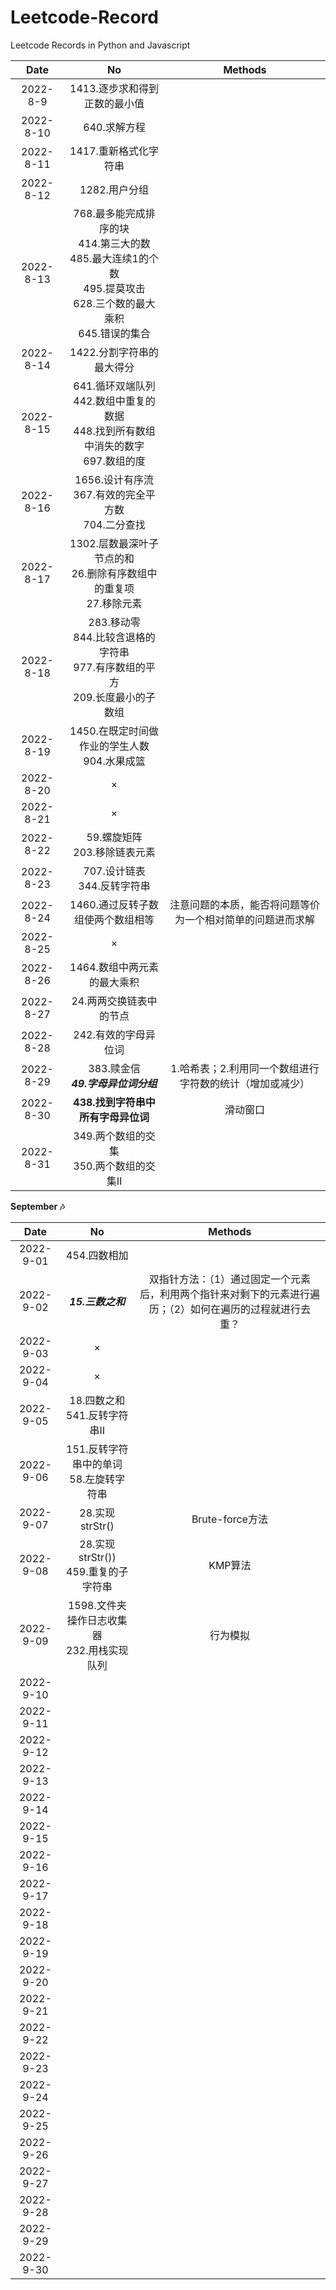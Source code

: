 # Leetcode-Record

Leetcode Records in Python and Javascript

|   Date   |                                                                 No                                                                 |                          Methods                          |
| :-------: | :---------------------------------------------------------------------------------------------------------------------------------: | :--------------------------------------------------------: |
| 2022-8-9 |                                                    1413.逐步求和得到正数的最小值                                                    |                                                            |
| 2022-8-10 |                                                            640.求解方程                                                            |                                                            |
| 2022-8-11 |                                                        1417.重新格式化字符串                                                        |                                                            |
| 2022-8-12 |                                                            1282.用户分组                                                            |                                                            |
| 2022-8-13 | 768.最多能完成排序的块<br />414.第三大的数<br />485.最大连续1的个数<br />495.提莫攻击<br />628.三个数的最大乘积<br />645.错误的集合 |                                                            |
| 2022-8-14 |                                                      1422.分割字符串的最大得分                                                      |                                                            |
| 2022-8-15 |                   641.循环双端队列<br />442.数组中重复的数据<br />448.找到所有数组中消失的数字<br />697.数组的度                   |                                                            |
| 2022-8-16 |                                     1656.设计有序流<br />367.有效的完全平方数<br />704.二分查找                                     |                                                            |
| 2022-8-17 |                              1302.层数最深叶子节点的和<br />26.删除有序数组中的重复项<br />27.移除元素                              |                                                            |
| 2022-8-18 |                      283.移动零<br />844.比较含退格的字符串<br />977.有序数组的平方<br />209.长度最小的子数组                      |                                                            |
| 2022-8-19 |                                          1450.在既定时间做作业的学生人数<br />904.水果成篮                                          |                                                            |
| 2022-8-20 |                                                                 ×                                                                 |                                                            |
| 2022-8-21 |                                                                 ×                                                                 |                                                            |
| 2022-8-22 |                                                  59.螺旋矩阵<br />203.移除链表元素                                                  |                                                            |
| 2022-8-23 |                                                  707.设计链表<br />344.反转字符串                                                  |                                                            |
| 2022-8-24 |                                                  1460.通过反转子数组使两个数组相等                                                  | 注意问题的本质，能否将问题等价为一个相对简单的问题进而求解 |
| 2022-8-25 |                                                                 ×                                                                 |                                                            |
| 2022-8-26 |                                                     1464.数组中两元素的最大乘积                                                     |                                                            |
| 2022-8-27 |                                                       24.两两交换链表中的节点                                                       |                                                            |
| 2022-8-28 |                                                        242.有效的字母异位词                                                        |                                                            |
| 2022-8-29 |                                           383.赎金信<br />***49.字母异位词分组***                                           |  1.哈希表；2.利用同一个数组进行字符数的统计（增加或减少）  |
| 2022-8-30 |                                              **438.找到字符串中所有字母异位词**                                              |                          滑动窗口                          |
| 2022-8-31 |                                            349.两个数组的交集<br />350.两个数组的交集Ⅱ                                            |                                                            |

**September  🎶**

|   Date   |                       No                       |                                                  Methods                                                  |
| :-------: | :---------------------------------------------: | :--------------------------------------------------------------------------------------------------------: |
| 2022-9-01 |                  454.四数相加                  |                                                                                                            |
| 2022-9-02 |            ***15.三数之和***            | 双指针方法：（1）通过固定一个元素后，利用两个指针来对剩下的元素进行遍历；（2）如何在遍历的过程就进行去重？ |
| 2022-9-03 |                       ×                       |                                                                                                            |
| 2022-9-04 |                       ×                       |                                                                                                            |
| 2022-9-05 |        18.四数之和<br />541.反转字符串Ⅱ        |                                                                                                            |
| 2022-9-06 |   151.反转字符串中的单词<br />58.左旋转字符串   |                                                                                                            |
| 2022-9-07 |                 28.实现strStr()                 |                                              Brute-force方法                                              |
| 2022-9-08 |    28.实现strStr())<br />459.重复的子字符串    |                                                  KMP算法                                                  |
| 2022-9-09 | 1598.文件夹操作日志收集器<br />232.用栈实现队列 |                                                  行为模拟                                                  |
| 2022-9-10 |                                                |                                                                                                            |
| 2022-9-11 |                                                |                                                                                                            |
| 2022-9-12 |                                                |                                                                                                            |
| 2022-9-13 |                                                |                                                                                                            |
| 2022-9-14 |                                                |                                                                                                            |
| 2022-9-15 |                                                |                                                                                                            |
| 2022-9-16 |                                                |                                                                                                            |
| 2022-9-17 |                                                |                                                                                                            |
| 2022-9-18 |                                                |                                                                                                            |
| 2022-9-19 |                                                |                                                                                                            |
| 2022-9-20 |                                                |                                                                                                            |
| 2022-9-21 |                                                |                                                                                                            |
| 2022-9-22 |                                                |                                                                                                            |
| 2022-9-23 |                                                |                                                                                                            |
| 2022-9-24 |                                                |                                                                                                            |
| 2022-9-25 |                                                |                                                                                                            |
| 2022-9-26 |                                                |                                                                                                            |
| 2022-9-27 |                                                |                                                                                                            |
| 2022-9-28 |                                                |                                                                                                            |
| 2022-9-29 |                                                |                                                                                                            |
| 2022-9-30 |                                                |                                                                                                            |
